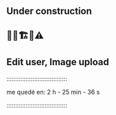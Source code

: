 ## Under construction

## 👷‍♂️🏗️🚧⚠️

## Edit user, Image upload

:::::::::::::::::::::::::::::::::::

me quedé en: 2 h - 25 min - 36 s

:::::::::::::::::::::::::::::::::::
